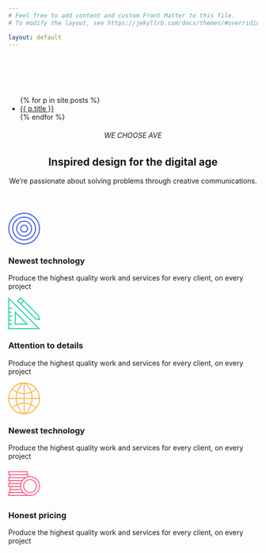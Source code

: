 ```yaml
---
# Feel free to add content and custom Front Matter to this file.
# To modify the layout, see https://jekyllrb.com/docs/themes/#overriding-theme-defaults

layout: default
---
```

<br>
<br>
<br>
<br>

<ul>
      {% for p in site.posts %}
        <li>
          <a href="{{ p.url }}">{{ p.title }}</a>
        </li>
      {% endfor %}
    </ul>

<section class="vc_row pt-30 pb-60" id="services">
			<div class="container">		
				<div class="row">
					<div class="lqd-column col-md-10 col-md-offset-1">
						<header class="fancy-title text-center mb-75" data-custom-animations="true" data-ca-options='{"triggerHandler":"inview","animationTarget":"all-childs","duration":1200,"delay":100,"initValues":{"translateY":80,"opacity":0},"animations":{"translateY":0,"opacity":1}}'>
							<h6 class="text-uppercase ltr-sp-2 font-size-12 font-weight-semibold text-secondary">WE CHOOSE AVE</h6>
							<h2 class="mt-4 mb-4">Inspired design for the digital age</h2>
							<div class="row">
								<div class="lqd-column col-md-6 col-md-offset-3 px-md-5">
									<p>We’re passionate about solving problems through creative communications.</p>
								</div><!-- /.col-md-6 col-md-offset-3 -->
							</div><!-- /.row -->
						</header><!-- /.fancy-title -->
					</div><!-- /.col-md-8 col-md-offset-2 -->
				</div><!-- /.row -->
				<div class="row" data-custom-animations="true" data-ca-options='{"triggerHandler":"inview","animationTarget":"all-childs","duration":"1200","delay":"180","initValues":{"scale":0.8,"opacity":0},"animations":{"scale":1,"opacity":1}}'>
					<div class="lqd-column col-md-6">
						<div class="iconbox iconbox-side iconbox-semiround iconbox-shadow iconbox-heading-sm iconbox-filled" id="ld_icon_box_5c4e9c4475e68" data-plugin-options='{"color":"#3d59e8"}'>
							<div class="iconbox-icon-wrap">
								<span class="iconbox-icon-container">
									<svg version="1.1" xmlns="http://www.w3.org/2000/svg" xmlns:xlink="http://www.w3.org/1999/xlink" x="0px" y="0px" width="64px" height="64px" viewBox="0 0 64 64" enable-background="new 0 0 64 64" xml:space="preserve"> <defs xmlns="http://www.w3.org/2000/svg"> <linearGradient gradientUnits="userSpaceOnUse" id="grad951863" x1="0%" y1="0%" x2="0%" y2="100%"> <stop offset="0%" stop-color="rgb(61, 89, 232)"></stop> <stop offset="100%" stop-color="rgb(61, 89, 232)"></stop> </linearGradient> </defs> <path fill="none" stroke="url(#grad951863)" stroke-width="2" stroke-miterlimit="10" d="M53.92,10.081c12.107,12.105,12.107,31.732,0,43.838 c-12.106,12.108-31.734,12.108-43.84,0c-12.107-12.105-12.107-31.732,0-43.838C22.186-2.027,41.813-2.027,53.92,10.081z"></path> <circle fill="none" stroke="url(#grad951863)" stroke-width="2" stroke-miterlimit="10" cx="32" cy="32" r="22.999"></circle> <circle fill="none" stroke="url(#grad951863)" stroke-width="2" stroke-miterlimit="10" cx="32" cy="32" r="15"></circle> <circle fill="none" stroke="url(#grad951863)" stroke-width="2" stroke-miterlimit="10" cx="32" cy="32" r="6.999"></circle> </svg>
								</span>
							</div><!-- /.iconbox-icon-container -->
							<div class="contents">
								<h3 class="mb-2">Newest technology</h3>
								<p>Produce the highest quality work and services for every client, on every project</p>
							</div><!-- /.contents -->
						</div><!-- /.iconbox -->
					</div><!-- /.col-md-6 -->
					<div class="lqd-column col-md-6">
						<div class="iconbox iconbox-side iconbox-semiround iconbox-shadow iconbox-heading-sm iconbox-filled" id="ld_icon_box_5c4e9c4475e69" data-plugin-options='{"color":"#28d5a7"}'>
							<div class="iconbox-icon-wrap">
								<span class="iconbox-icon-container">
									<svg version="1.1" xmlns="http://www.w3.org/2000/svg" xmlns:xlink="http://www.w3.org/1999/xlink" x="0px" y="0px" width="64px" height="64px" viewBox="0 0 64 64" enable-background="new 0 0 64 64" xml:space="preserve"><defs xmlns="http://www.w3.org/2000/svg"><linearGradient gradientUnits="userSpaceOnUse" id="grad84546" x1="0%" y1="0%" x2="0%" y2="100%"><stop offset="0%" stop-color="rgb(40, 213, 167)"></stop><stop offset="100%" stop-color="rgb(40, 213, 167)"></stop></linearGradient></defs> <polygon fill="none" stroke="url(#grad84546)" stroke-width="2" stroke-miterlimit="10" points="1,63 1,2 62,63 "></polygon> <polygon fill="none" stroke="url(#grad84546)" stroke-width="2" stroke-miterlimit="10" points="14,54 14,30 38,54 "></polygon> <line fill="none" stroke="url(#grad84546)" stroke-width="2" stroke-miterlimit="10" x1="8" y1="22" x2="2" y2="22"></line> <line fill="none" stroke="url(#grad84546)" stroke-width="2" stroke-miterlimit="10" x1="6" y1="30" x2="2" y2="30"></line> <line fill="none" stroke="url(#grad84546)" stroke-width="2" stroke-miterlimit="10" x1="8" y1="38" x2="2" y2="38"></line> <line fill="none" stroke="url(#grad84546)" stroke-width="2" stroke-miterlimit="10" x1="6" y1="46" x2="2" y2="46"></line> <line fill="none" stroke="url(#grad84546)" stroke-width="2" stroke-miterlimit="10" x1="8" y1="54" x2="2" y2="54"></line> <polygon fill="none" stroke="url(#grad84546)" stroke-width="2" stroke-miterlimit="10" points="25,1 19,7 55,43 63,45 61,37 "></polygon> <line fill="none" stroke="url(#grad84546)" stroke-width="2" stroke-miterlimit="10" x1="25" y1="13" x2="31" y2="7"></line> </svg>
								</span>
							</div><!-- /.iconbox-icon-container -->
							<div class="contents">
								<h3 class="mb-2">Attention to details</h3>
								<p>Produce the highest quality work and services for every client, on every project</p>
							</div><!-- /.contents -->
						</div><!-- /.iconbox -->
					</div><!-- /.col-md-6 -->
					<div class="lqd-column col-md-6">
						<div class="iconbox iconbox-side iconbox-semiround iconbox-shadow iconbox-heading-sm iconbox-filled" id="ld_icon_box_5c4e9c4475e70" data-plugin-options='{"color":"#f9b851"}'>
							<div class="iconbox-icon-wrap">
								<span class="iconbox-icon-container">
									<svg version="1.1" xmlns="http://www.w3.org/2000/svg" xmlns:xlink="http://www.w3.org/1999/xlink" x="0px" y="0px" width="64px" height="64px" viewBox="0 0 64 64" enable-background="new 0 0 64 64" xml:space="preserve"><defs xmlns="http://www.w3.org/2000/svg"><linearGradient gradientUnits="userSpaceOnUse" id="grad81353" x1="0%" y1="0%" x2="0%" y2="100%"><stop offset="0%" stop-color="rgb(249, 184, 81)"></stop><stop offset="100%" stop-color="rgb(249, 184, 81)"></stop></linearGradient></defs> <path fill="none" stroke="url(#grad81353)" stroke-width="2" stroke-miterlimit="10" d="M32.001,0.887c17.184,0,31.113,13.929,31.112,31.113 C63.114,49.185,49.184,63.115,32,63.113C14.815,63.114,0.887,49.185,0.888,32.001C0.885,14.816,14.815,0.887,32.001,0.887z"></path> <line fill="none" stroke="url(#grad81353)" stroke-width="2" stroke-miterlimit="10" x1="32" y1="1" x2="32" y2="63"></line> <line fill="none" stroke="url(#grad81353)" stroke-width="2" stroke-miterlimit="10" x1="63" y1="32" x2="1" y2="32"></line> <path fill="none" stroke="url(#grad81353)" stroke-width="2" stroke-miterlimit="10" d="M30,1c0,0-14,11-14,31s14,31,14,31"></path> <path fill="none" stroke="url(#grad81353)" stroke-width="2" stroke-miterlimit="10" d="M34,1c0,0,14,11,14,31S34,63,34,63"></path> <path fill="none" stroke="url(#grad81353)" stroke-width="2" stroke-miterlimit="10" d="M8,12c0,0,5,10,24,10s24-10,24-10"></path> <path fill="none" stroke="url(#grad81353)" stroke-width="2" stroke-miterlimit="10" d="M8,52c0,0,5-10,24-10s24,10,24,10"></path> </svg>
								</span>
							</div><!-- /.iconbox-icon-container -->
							<div class="contents">
								<h3 class="mb-2">Newest technology</h3>
								<p>Produce the highest quality work and services for every client, on every project</p>
							</div><!-- /.contents -->
						</div><!-- /.iconbox -->
					</div><!-- /.col-md-6 -->
					<div class="lqd-column col-md-6">
						<div class="iconbox iconbox-side iconbox-semiround iconbox-shadow iconbox-heading-sm iconbox-filled" id="ld_icon_box_5c4e9c4475e71" data-plugin-options='{"color":"#fe688b"}'>
							<div class="iconbox-icon-wrap">
								<span class="iconbox-icon-container">
									<svg version="1.0" xmlns="http://www.w3.org/2000/svg" xmlns:xlink="http://www.w3.org/1999/xlink" x="0px" y="0px" width="64px" height="64px" viewBox="0 0 64 64" enable-background="new 0 0 64 64" xml:space="preserve"><defs xmlns="http://www.w3.org/2000/svg"><linearGradient gradientUnits="userSpaceOnUse" id="grad611408" x1="0%" y1="0%" x2="0%" y2="100%"><stop offset="0%" stop-color="rgb(254, 104, 139)"></stop><stop offset="100%" stop-color="rgb(254, 104, 139)"></stop></linearGradient></defs> <circle fill="none" stroke="url(#grad611408)" stroke-width="2" stroke-miterlimit="10" cx="44" cy="38" r="19"></circle> <circle fill="none" stroke="url(#grad611408)" stroke-width="2" stroke-miterlimit="10" cx="44" cy="38" r="13"></circle> <polyline fill="none" stroke="url(#grad611408)" stroke-width="2" stroke-miterlimit="10" points="30,51 1,51 1,57 38,57 38,56 "></polyline> <polyline fill="none" stroke="url(#grad611408)" stroke-width="2" stroke-miterlimit="10" points="27,45 3,45 3,51 30,51 "></polyline> <polyline fill="none" stroke="url(#grad611408)" stroke-width="2" stroke-miterlimit="10" points="26,39 5,39 5,45 27,45 "></polyline> <polyline fill="none" stroke="url(#grad611408)" stroke-width="2" stroke-miterlimit="10" points="26,33 1,33 1,39 26,39 "></polyline> <polyline fill="none" stroke="url(#grad611408)" stroke-width="2" stroke-miterlimit="10" points="29,27 3,27 3,33 26,33 "></polyline> <polyline fill="none" stroke="url(#grad611408)" stroke-width="2" stroke-miterlimit="10" points="35,21 1,21 1,27 29,27 "></polyline> <polyline fill="none" stroke="url(#grad611408)" stroke-width="2" stroke-miterlimit="10" points="40,20 40,15 3,15 3,21 35,21 "></polyline> <rect x="1" y="9" fill="none" stroke="url(#grad611408)" stroke-width="2" stroke-miterlimit="10" width="37" height="6"></rect> </svg>
								</span>
							</div><!-- /.iconbox-icon-container -->
							<div class="contents">
								<h3 class="mb-2">Honest pricing</h3>
								<p>Produce the highest quality work and services for every client, on every project</p>
							</div><!-- /.contents -->
						</div><!-- /.iconbox -->
					</div><!-- /.col-md-6 -->				
				</div><!-- /.row -->
			</div><!-- /.container -->
		</section>
